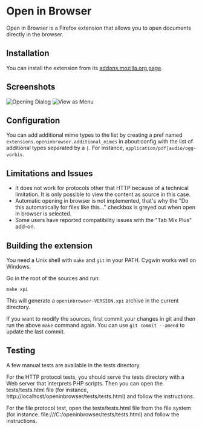 Open in Browser
===============

Open in Browser is a Firefox extension that allows you to open documents directly in the browser.

## Installation

You can install the extension from its [addons.mozilla.org page](https://addons.mozilla.org/En-us/firefox/addon/open-in-browser/).

## Screenshots

![Opening Dialog](https://addons.cdn.mozilla.net/img/uploads/previews/full/23/23688.png)
![View as Menu](https://addons.cdn.mozilla.net/img/uploads/previews/full/23/23689.png)

## Configuration

You can add additional mime types to the list by creating a pref named `extensions.openinbrowser.additional_mimes` in about:config with the list of additional types separated by a `|`.
For instance, `application/pdf|audio/ogg-vorbis`.

## Limitations and Issues

* It does not work for protocols other that HTTP because of a technical limitation. It is only possible to view the content as source in this case.
* Automatic opening in browser is not implemented, that's why the "Do this automatically for files like this..." checkbox is greyed out when open in browser is selected.
* Some users have reported compatibility issues with the "Tab Mix Plus" add-on.

## Building the extension

You need a Unix shell with `make` and `git` in your PATH. Cygwin works well on Windows.

Go in the root of the sources and run:

    make xpi

This will generate a `openinbrowser-VERSION.xpi` archive in the current directory.

If you want to modify the sources, first commit your changes in git and then run the above `make` command again.
You can use `git commit --amend` to update the last commit. 

## Testing

A few manual tests are available in the tests directory.

For the HTTP protocol tests, you should serve the tests directory with a Web server that interprets PHP scripts.
Then you can open the tests/tests.html file (for instance, http://localhost/openinbrowser/tests/tests.html) and follow the
instructions.

For the file protocol test, open the tests/tests.html file from the file system (for instance. file:///C:/openinbrowser/tests/tests.html) and follow the instructions.
